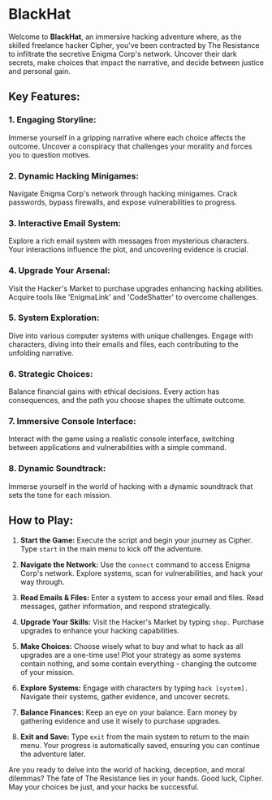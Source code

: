# BlackHat

Welcome to **BlackHat**, an immersive hacking adventure where, as the skilled freelance hacker Cipher, you've been contracted by The Resistance to infiltrate the secretive Enigma Corp's network. Uncover their dark secrets, make choices that impact the narrative, and decide between justice and personal gain.

## Key Features:

### 1. **Engaging Storyline:**
   Immerse yourself in a gripping narrative where each choice affects the outcome. Uncover a conspiracy that challenges your morality and forces you to question motives.

### 2. **Dynamic Hacking Minigames:**
   Navigate Enigma Corp's network through hacking minigames. Crack passwords, bypass firewalls, and expose vulnerabilities to progress.

### 3. **Interactive Email System:**
   Explore a rich email system with messages from mysterious characters. Your interactions influence the plot, and uncovering evidence is crucial.

### 4. **Upgrade Your Arsenal:**
   Visit the Hacker's Market to purchase upgrades enhancing hacking abilities. Acquire tools like 'EnigmaLink' and 'CodeShatter' to overcome challenges.

### 5. **System Exploration:**
   Dive into various computer systems with unique challenges. Engage with characters, diving into their emails and files, each contributing to the unfolding narrative.

### 6. **Strategic Choices:**
   Balance financial gains with ethical decisions. Every action has consequences, and the path you choose shapes the ultimate outcome.

### 7. **Immersive Console Interface:**
   Interact with the game using a realistic console interface, switching between applications and vulnerabilities with a simple command.

### 8. **Dynamic Soundtrack:**
   Immerse yourself in the world of hacking with a dynamic soundtrack that sets the tone for each mission.

## How to Play:

1. **Start the Game:**
   Execute the script and begin your journey as Cipher. Type `start` in the main menu to kick off the adventure.

2. **Navigate the Network:**
   Use the `connect` command to access Enigma Corp's network. Explore systems, scan for vulnerabilities, and hack your way through.

3. **Read Emails & Files:**
   Enter a system to access your email and files. Read messages, gather information, and respond strategically.

4. **Upgrade Your Skills:**
   Visit the Hacker's Market by typing `shop.` Purchase upgrades to enhance your hacking capabilities.

5. **Make Choices:**
   Choose wisely what to buy and what to hack as all upgrades are a one-time use! Plot your strategy as some systems contain nothing, and some contain everything - changing the outcome of your mission.

6. **Explore Systems:**
   Engage with characters by typing `hack [system].` Navigate their systems, gather evidence, and uncover secrets.

7. **Balance Finances:**
   Keep an eye on your balance. Earn money by gathering evidence and use it wisely to purchase upgrades.

8. **Exit and Save:**
   Type `exit` from the main system to return to the main menu. Your progress is automatically saved, ensuring you can continue the adventure later.

Are you ready to delve into the world of hacking, deception, and moral dilemmas? The fate of The Resistance lies in your hands. Good luck, Cipher. May your choices be just, and your hacks be successful.